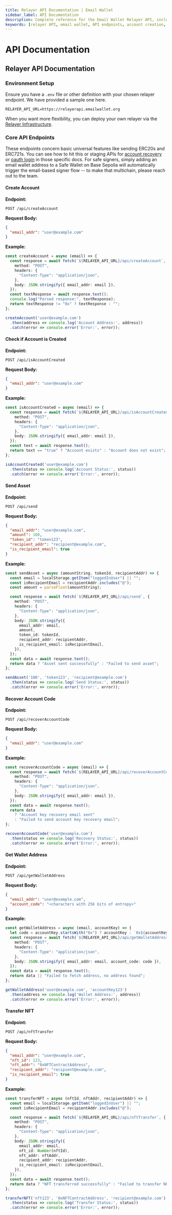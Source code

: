 ```yaml
---
title: Relayer API Documentation | Email Wallet
sidebar_label: API Documentation
description: Complete reference for the Email Wallet Relayer API, including endpoints for account creation, asset transfers, NFT management, and account recovery with TypeScript examples
keywords: [relayer API, email wallet, API endpoints, account creation, asset transfer, NFT transfer, account recovery, web3 API, blockchain integration, TypeScript examples]
---
```


# API Documentation

## Relayer API Documentation

### Environment Setup

Ensure you have a `.env` file or other definition with your chosen relayer endpoint. We have provided a sample one here.

```
RELAYER_API_URL=https://relayerapi.emailwallet.org
```

When you want more flexibility, you can deploy your own relayer via the [Relayer Infrastructure](relayer-infrastructure.md).

### Core API Endpoints

These endpoints concern basic universal features like sending ERC20s and ERC721s. You can see how to hit this or staging APIs for [account recovery](../account-recovery/relayer-api/README.md) or [oauth login](../login-with-zk-email-oauth-api.md) in those specific docs. For safe signers, simply adding an email wallet address to a Safe Wallet on Base Sepolia will automatically trigger the email-based signer flow -- to make that multichain, please reach out to the team.

#### Create Account

**Endpoint:**

```
POST /api/createAccount
```

**Request Body:**

```json
{
  "email_addr": "user@example.com"
}
```

**Example:**

```typescript
const createAccount = async (email) => {
  const response = await fetch(`${RELAYER_API_URL}/api/createAccount`, {
    method: "POST",
    headers: {
      "Content-Type": "application/json",
    },
    body: JSON.stringify({ email_addr: email }),
  });
  const textResponse = await response.text();
  console.log("Parsed response:", textResponse);
  return textResponse != "0x" ? textResponse : "";
};

createAccount('user@example.com')
  .then(address => console.log('Account Address:', address))
  .catch(error => console.error('Error:', error));
```

#### Check if Account is Created

**Endpoint:**

```
POST /api/isAccountCreated
```

**Request Body:**

```json
{
  "email_addr": "user@example.com"
}
```

**Example:**

```typescript
const isAccountCreated = async (email) => {
  const response = await fetch(`${RELAYER_API_URL}/api/isAccountCreated`, {
    method: "POST",
    headers: {
      "Content-Type": "application/json",
    },
    body: JSON.stringify({ email_addr: email }),
  });
  const text = await response.text();
  return text == "true" ? "Account exists" : "Account does not exist";
};

isAccountCreated('user@example.com')
  .then(status => console.log('Account Status:', status))
  .catch(error => console.error('Error:', error));
```

#### Send Asset

**Endpoint:**

```
POST /api/send
```

**Request Body:**

```json
{
  "email_addr": "user@example.com",
  "amount": 100,
  "token_id": "token123",
  "recipient_addr": "recipient@example.com",
  "is_recipient_email": true
}
```

**Example:**

```typescript
const sendAsset = async (amountString, tokenId, recipientAddr) => {
  const email = localStorage.getItem("loggedInUser") || "";
  const isRecipientEmail = recipientAddr.includes("@");
  const amount = parseFloat(amountString);

  const response = await fetch(`${RELAYER_API_URL}/api/send`, {
    method: "POST",
    headers: {
      "Content-Type": "application/json",
    },
    body: JSON.stringify({
      email_addr: email,
      amount,
      token_id: tokenId,
      recipient_addr: recipientAddr,
      is_recipient_email: isRecipientEmail,
    }),
  });
  const data = await response.text();
  return data ? "Asset sent successfully" : "Failed to send asset";
};

sendAsset('100', 'token123', 'recipient@example.com')
  .then(status => console.log('Send Status:', status))
  .catch(error => console.error('Error:', error));
```

#### Recover Account Code

**Endpoint:**

```
POST /api/recoverAccountCode
```

**Request Body:**

```json
{
  "email_addr": "user@example.com"
}
```

**Example:**

```typescript
const recoverAccountCode = async (email) => {
  const response = await fetch(`${RELAYER_API_URL}/api/recoverAccountCode`, {
    method: "POST",
    headers: {
      "Content-Type": "application/json",
    },
    body: JSON.stringify({ email_addr: email }),
  });
  const data = await response.text();
  return data
    ? "Account key recovery email sent"
    : "Failed to send account key recovery email";
};

recoverAccountCode('user@example.com')
  .then(status => console.log('Recovery Status:', status))
  .catch(error => console.error('Error:', error));
```

#### Get Wallet Address

**Endpoint:**

```
POST /api/getWalletAddress
```

**Request Body:**

```json
{
  "email_addr": "user@example.com",
  "account_code": "<characters with 256 bits of entropy>"
}
```

**Example:**

```typescript
const getWalletAddress = async (email, accountKey) => {
  let code = accountKey.startsWith("0x") ? accountKey : `0x${accountKey}`;
  const response = await fetch(`${RELAYER_API_URL}/api/getWalletAddress`, {
    method: "POST",
    headers: {
      "Content-Type": "application/json",
    },
    body: JSON.stringify({ email_addr: email, account_code: code }),
  });
  const data = await response.text();
  return data || "Failed to fetch address, no address found";
};

getWalletAddress('user@example.com', 'accountKey123')
  .then(address => console.log('Wallet Address:', address))
  .catch(error => console.error('Error:', error));
```

#### Transfer NFT

**Endpoint:**

```
POST /api/nftTransfer
```

**Request Body:**

```json
{
  "email_addr": "user@example.com",
  "nft_id": 123,
  "nft_addr": "0xNFTContractAddress",
  "recipient_addr": "recipient@example.com",
  "is_recipient_email": true
}
```

**Example:**

```typescript
const transferNFT = async (nftId, nftAddr, recipientAddr) => {
  const email = localStorage.getItem("loggedInUser") || "";
  const isRecipientEmail = recipientAddr.includes("@");

  const response = await fetch(`${RELAYER_API_URL}/api/nftTransfer`, {
    method: "POST",
    headers: {
      "Content-Type": "application/json",
    },
    body: JSON.stringify({
      email_addr: email,
      nft_id: Number(nftId),
      nft_addr: nftAddr,
      recipient_addr: recipientAddr,
      is_recipient_email: isRecipientEmail,
    }),
  });
  const data = await response.text();
  return data ? "NFT transferred successfully" : "Failed to transfer NFT";
};

transferNFT('nft123', '0xNFTContractAddress', 'recipient@example.com')
  .then(status => console.log('Transfer Status:', status))
  .catch(error => console.error('Error:', error));
```
